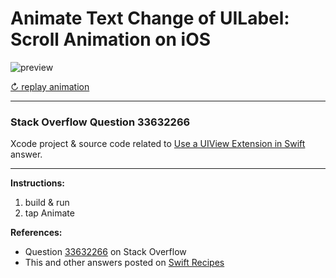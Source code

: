 # Animate Text Change of UILabel: Scroll Animation on iOS

![preview](https://i.stack.imgur.com/tsU0g.gif)

[↻ replay animation](https://i.stack.imgur.com/tsU0g.gif)

---

### Stack Overflow Question 33632266

Xcode project & source code related to [Use a UIView Extension in Swift](https://stackoverflow.com/questions/33632266/animate-text-change-of-uilabel/33705634#33705634) answer.

---

**Instructions:**

1. build & run
2. tap Animate

**References:**

- Question [33632266](https://stackoverflow.com/questions/33632266) on Stack Overflow
- This and other answers posted on [Swift Recipes](http://swiftarchitect.com/recipes/)


